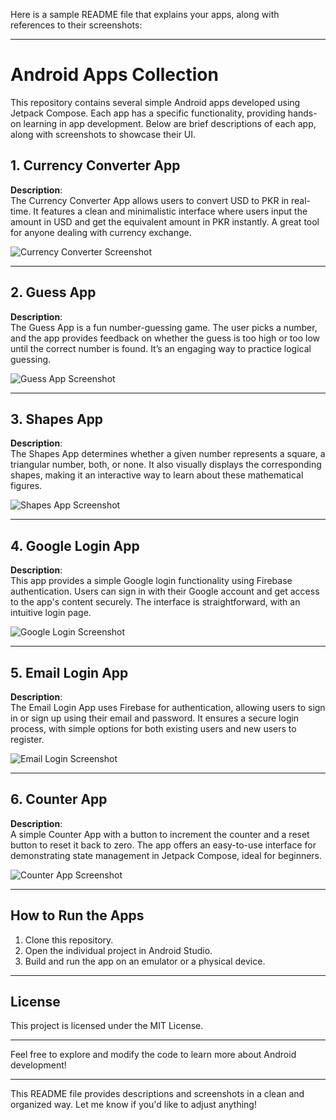 Here is a sample README file that explains your apps, along with references to their screenshots:

---

# Android Apps Collection

This repository contains several simple Android apps developed using Jetpack Compose. Each app has a specific functionality, providing hands-on learning in app development. Below are brief descriptions of each app, along with screenshots to showcase their UI.

## 1. Currency Converter App
**Description**:  
The Currency Converter App allows users to convert USD to PKR in real-time. It features a clean and minimalistic interface where users input the amount in USD and get the equivalent amount in PKR instantly. A great tool for anyone dealing with currency exchange.

![Currency Converter Screenshot](./screenshots/CurrencyApp_screenshot.png)

---

## 2. Guess App
**Description**:  
The Guess App is a fun number-guessing game. The user picks a number, and the app provides feedback on whether the guess is too high or too low until the correct number is found. It’s an engaging way to practice logical guessing.

![Guess App Screenshot](./screenshots/GuessApp_screenshot.png)

---

## 3. Shapes App
**Description**:  
The Shapes App determines whether a given number represents a square, a triangular number, both, or none. It also visually displays the corresponding shapes, making it an interactive way to learn about these mathematical figures.

![Shapes App Screenshot](./screenshots/ShapesApp_screenshot.png)

---

## 4. Google Login App
**Description**:  
This app provides a simple Google login functionality using Firebase authentication. Users can sign in with their Google account and get access to the app's content securely. The interface is straightforward, with an intuitive login page.

![Google Login Screenshot](./screenshots/GoogleLoginApp_screenshot.png)

---

## 5. Email Login App
**Description**:  
The Email Login App uses Firebase for authentication, allowing users to sign in or sign up using their email and password. It ensures a secure login process, with simple options for both existing users and new users to register.

![Email Login Screenshot](./screenshots/EmailLoginApp_screenshot.png)

---

## 6. Counter App
**Description**:  
A simple Counter App with a button to increment the counter and a reset button to reset it back to zero. The app offers an easy-to-use interface for demonstrating state management in Jetpack Compose, ideal for beginners.

![Counter App Screenshot](./screenshots/CounterApp_screenshot.png)

---

## How to Run the Apps
1. Clone this repository.
2. Open the individual project in Android Studio.
3. Build and run the app on an emulator or a physical device.

---

## License
This project is licensed under the MIT License.

---

Feel free to explore and modify the code to learn more about Android development!

---

This README file provides descriptions and screenshots in a clean and organized way. Let me know if you'd like to adjust anything!

